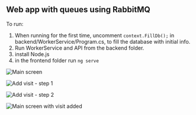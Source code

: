 ## Web app with queues using RabbitMQ

To run:
1. When running for the first time, uncomment ```context.FillDb();``` in backend/WorkerService/Program.cs, to fill the database with initial info.
2. Run WorkerService and API from the backend folder.
3. install Node.js
4. in the frontend folder run ```ng serve```


![Main screen](https://github.com/user-attachments/assets/1cc3f15d-d1ce-48b8-8792-f6cf340a5ae0)

![Add visit - step 1](https://github.com/user-attachments/assets/8821b3be-1b0c-4a02-91af-0015223e7218)

![Add visit - step 2](https://github.com/user-attachments/assets/9bbc6fdc-983d-402e-af07-eda4b4f78a4f)

![Main screen with visit added](https://github.com/user-attachments/assets/67dd5cc2-f4f5-4580-808a-2e757b312118)
